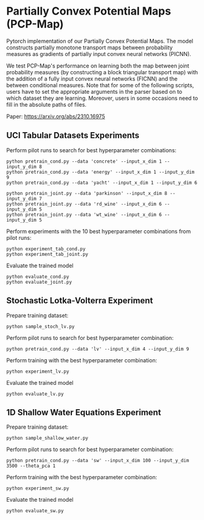 # Partially Convex Potential Maps (PCP-Map)
Pytorch implementation of our Partially Convex Potential Maps. The model constructs partially 
monotone transport maps between probability measures as gradients of partially input convex 
neural networks (PICNN).

We test PCP-Map's performance on learning both the map between joint probability measures
(by constructing a block triangular transport map) with the addition of a fully input convex 
neural networks (FICNN) and the between conditional measures. Note that for some of the following 
scripts, users have to set the appropriate arguments in the parser based on to which dataset 
they are learning. Moreover, users in some occasions need to fill in the absolute paths of files.

Paper:
https://arxiv.org/abs/2310.16975

## UCI Tabular Datasets Experiments
Perform pilot runs to search for best hyperparameter combinations:

```
python pretrain_cond.py --data 'concrete' --input_x_dim 1 --input_y_dim 8
python pretrain_cond.py --data 'energy' --input_x_dim 1 --input_y_dim 9
python pretrain_cond.py --data 'yacht' --input_x_dim 1 --input_y_dim 6

python pretrain_joint.py --data 'parkinson' --input_x_dim 8 --input_y_dim 7
python pretrain_joint.py --data 'rd_wine' --input_x_dim 6 --input_y_dim 5
python pretrain_joint.py --data 'wt_wine' --input_x_dim 6 --input_y_dim 5
```

Perform experiments with the 10 best hyperparameter combinations from pilot runs:
```
python experiment_tab_cond.py
python experiment_tab_joint.py
```


Evaluate the trained model
```
python evaluate_cond.py
python evaluate_joint.py
```

## Stochastic Lotka-Volterra Experiment

Prepare training dataset:

```
python sample_stoch_lv.py
```

Perform pilot runs to search for best hyperparameter combination:
```
python pretrain_cond.py --data 'lv' --input_x_dim 4 --input_y_dim 9
```

Perform training with the best hyperparameter combination:
```
python experiment_lv.py
```

Evaluate the trained model
```
python evaluate_lv.py
```

## 1D Shallow Water Equations Experiment

Prepare training dataset:

```
python sample_shallow_water.py
```

Perform pilot runs to search for best hyperparameter combination:
```
python pretrain_cond.py --data 'sw' --input_x_dim 100 --input_y_dim 3500 --theta_pca 1
```

Perform training with the best hyperparameter combination:
```
python experiment_sw.py
```

Evaluate the trained model
```
python evaluate_sw.py
```

